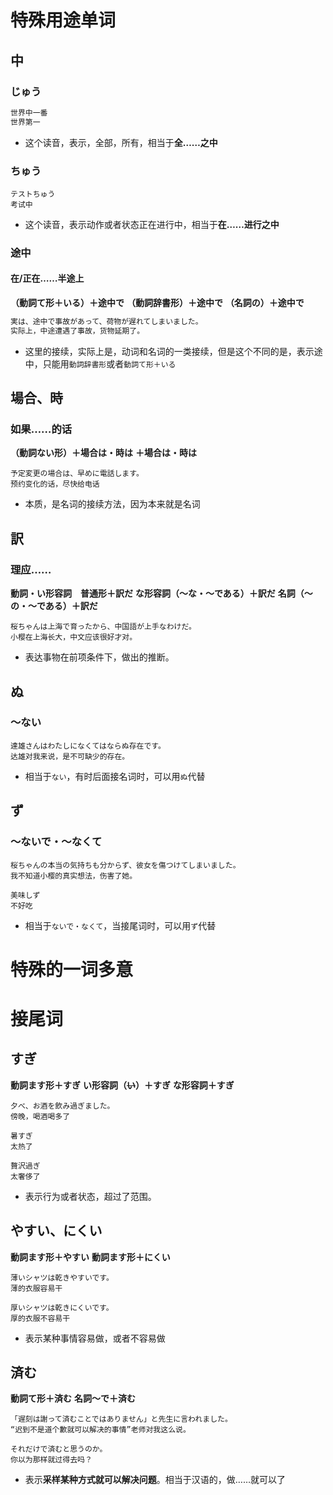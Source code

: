 
# 特殊用途单词

## 中

### じゅう

```markdown
世界中一番
世界第一
```
- 这个读音，表示，全部，所有，相当于**全……之中**

### ちゅう

```
テストちゅう
考试中
```
- 这个读音，表示动作或者状态正在进行中，相当于**在……进行之中**


### 途中

#### 在/正在……半途上


**（動詞て形＋いる）＋途中で**
**（動詞辞書形）＋途中で**
**（名詞の）＋途中で**
```markdown
実は、途中で事故があって、荷物が遅れてしまいました。
实际上，中途遭遇了事故，货物延期了。
```
- 这里的接续，实际上是，动词和名词的一类接续，但是这个不同的是，表示途中，只能用`動詞辞書形`或者`動詞て形＋いる`

## 場合、時

### 如果……的话

**（動詞ない形）＋場合は・時は**
**＋場合は・時は**

```
予定変更の場合は、早めに電話します。
预约变化的话，尽快给电话
```

- 本质，是名词的接续方法，因为本来就是名词

## 訳

### 理应……

**動詞・い形容詞　普通形＋訳だ**
**な形容詞（～な・～である）＋訳だ**
**名詞（～の・～である）＋訳だ**

```
桜ちゃんは上海で育ったから、中国語が上手なわけだ。
小樱在上海长大，中文应该很好才对。
```

- 表达事物在前项条件下，做出的推断。

## ぬ

### ～ない

```
達雄さんはわたしになくてはならぬ存在です。
达雄对我来说，是不可缺少的存在。
```

- 相当于`ない`，有时后面接名词时，可以用`ぬ`代替


## ず

### ～ないで・～なくて

```
桜ちゃんの本当の気持ちも分からず、彼女を傷つけてしまいました。
我不知道小樱的真实想法，伤害了她。

美味しず
不好吃
```

- 相当于`ないで・なくて`，当接尾词时，可以用`ず`代替

# 特殊的一词多意

# 接尾词

## すぎ

**動詞ます形＋すぎ**
**い形容詞（~~い~~）＋すぎ**
**な形容詞＋すぎ**

```
夕べ、お酒を飲み過ぎました。
傍晚，喝酒喝多了

暑すぎ
太热了

贅沢過ぎ
太奢侈了
```
- 表示行为或者状态，超过了范围。

## やすい、にくい

**動詞ます形＋やすい**
**動詞ます形＋にくい**

```
薄いシャツは乾きやすいです。
薄的衣服容易干

厚いシャツは乾きにくいです。
厚的衣服不容易干
```
- 表示某种事情容易做，或者不容易做

## 済む

**動詞て形＋済む**
**名詞～で＋済む**

```
「遅刻は謝って済むことではありません」と先生に言われました。
“迟到不是道个歉就可以解决的事情”老师对我这么说。

それだけで済むと思うのか。
你以为那样就过得去吗？
```
- 表示**采样某种方式就可以解决问题**。相当于汉语的，做……就可以了

